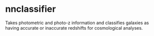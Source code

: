 # nnclassifier
Takes photometric and photo-z information and classifies galaxies as having accurate or inaccurate redshifts for cosmological analyses.
